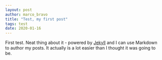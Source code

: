 ```yaml
---
layout: post
author: marco_bravo
title: "Test, my first post"
tags: test
date: 2020-01-16
---
```


First test. Neat thing about it - powered by [Jekyll](http://jekyllrb.com) and I can use Markdown to author my posts. It actually is a lot easier than I thought it was going to be.
